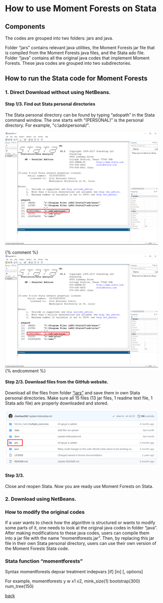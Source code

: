 # How to use Moment Forests on Stata


## Components

The codes are grouped into two folders: jars and java. 

Folder “jars” contains relevant java utilities, the Moment Forests jar file that is compiled from the Moment Forests java files, and the Stata ado file. 
Folder “java” contains all the original java codes that implement Moment Forests. These java codes are grouped into two subdirectories. 


##  How to run the Stata code for Moment Forests 

### 1. Direct Download without using NetBeans.

#### Step 1/3. Find out Stata personal directories

The Stata personal directory can be found by typing “adopath” in the Stata command window. The one starts with “(PERSONAL)” is the personal directory. For example, "c:\ado\personal/".

<img src="./adopath.PNG" width="800" >

{% comment %} 
![](./adopath.PNG)
{% endcomment %}

#### Step 2/3. Download files from the GitHub website.

Download all the files from folder [“jars”](https://github.com/cactus911/momentForests/tree/master/jars) and save them in own Stata personal directories. Make sure all 15 files (13 jar files, 1 readme text file, 1 Stata ado file) are properly downloaded and stored.

![](./jars.PNG)


#### Step 3/3.

Close and reopen Stata. Now you are ready use Moment Forests on Stata.



### 2. Download using NetBeans.





### How to modify the original codes

If a user wants to check how the algorithm is structured or wants to modify some parts of it, one needs to look at the original java codes in folder “java”. After making modifications to these java codes, users can compile them into a jar file with the name “momentforests.jar”. Then, by replacing this jar file in their own Stata personal directory, users can use their own version of the Moment Forests Stata code.


### Stata function “momentforests” 

Syntax
momentforests depvar treatment indepvars [if] [in] [, options]

For example, 
momentforests y w x1 x2, mink_size(1) bootstrap(300) num_tree(150)


[back](./index.md)

